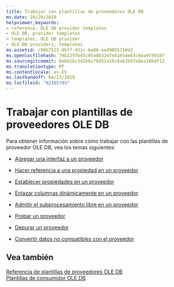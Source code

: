 ```yaml
---
title: Trabajar con plantillas de proveedores OLE DB
ms.date: 10/29/2018
helpviewer_keywords:
- reference, OLE DB provider templates
- OLE DB, provider templates
- templates, OLE DB provider
- OLE DB providers, templates
ms.assetid: c90b7523-dbff-431c-be06-eed9055710d2
ms.openlocfilehash: 79b225fb45c05a0b324f441654e63c6ea9f4918f
ms.sourcegitcommit: 0ab61bc3d2b6cfbd52a16c6ab2b97a8ea1864f12
ms.translationtype: MT
ms.contentlocale: es-ES
ms.lasthandoff: 04/23/2019
ms.locfileid: "62165793"
---
```

# <a name="working-with-ole-db-provider-templates"></a>Trabajar con plantillas de proveedores OLE DB

Para obtener información sobre cómo trabajar con las plantillas de proveedor OLE DB, vea los temas siguientes:

- [Agregar una interfaz a un proveedor](../../data/oledb/adding-an-interface-to-your-provider.md)

- [Hacer referencia a una propiedad en un proveedor](../../data/oledb/referencing-a-property-in-your-provider.md)

- [Establecer propiedades en un proveedor](../../data/oledb/setting-properties-in-your-provider.md)

- [Enlazar columnas dinámicamente en un proveedor](../../data/oledb/dynamically-binding-columns-in-your-provider.md)

- [Admitir el subprocesamiento libre en un proveedor](../../data/oledb/supporting-free-threading-in-your-provider.md)

- [Probar un proveedor](../../data/oledb/testing-your-provider.md)

- [Depurar un proveedor](../../data/oledb/debugging-your-provider.md)

- [Convertir datos no compatibles con el proveedor](../../data/oledb/converting-data-not-supported-by-the-provider.md)

## <a name="see-also"></a>Vea también

[Referencia de plantillas de proveedores OLE DB](../../data/oledb/ole-db-provider-templates-reference.md)<br/>
[Plantillas de consumidor OLE DB](../../data/oledb/ole-db-consumer-templates-cpp.md)